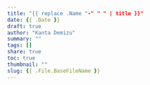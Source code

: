 ```yaml
---
title: "{{ replace .Name "-" " " | title }}"
date: {{ .Date }}
draft: true
author: "Kanta Demizu"
summary: ""
tags: []
share: true
toc: true
thumbnail: ""
slug: {{ .File.BaseFileName }}
---
```


